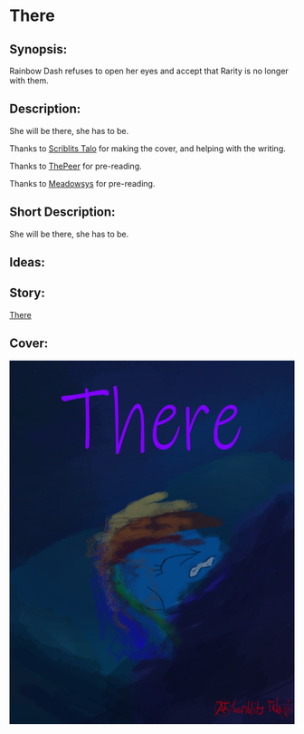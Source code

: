 # There

## Synopsis:
Rainbow Dash refuses to open her eyes and accept that Rarity is no longer with them.

## Description:
She will be there, she has to be.

Thanks to [Scriblits Talo](https://www.fimfiction.net/user/495925/Scriblits+Talo/stories) for making the cover, and helping with the writing.

Thanks to [ThePeer](https://www.fimfiction.net/user/537939/ThePeer) for pre-reading.

Thanks to [Meadowsys](https://www.fimfiction.net/user/487213/meadowsys) for pre-reading.

## Short Description:
She will be there, she has to be.

## Ideas:


## Story:
[There](./there.md)

## Cover:
![cover](./there-cover-5.jpg)
